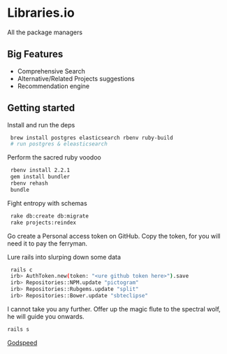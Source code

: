 # Libraries.io

All the package managers

## Big Features

- Comprehensive Search
- Alternative/Related Projects suggestions
- Recommendation engine

## Getting started

Install and run the deps

```sh
 brew install postgres elasticsearch rbenv ruby-build
 # run postgres & eleasticsearch
```

Perform the sacred ruby voodoo

```sh
 rbenv install 2.2.1
 gem install bundler
 rbenv rehash
 bundle
```

Fight entropy with schemas

```sh
 rake db:create db:migrate
 rake projects:reindex
``` 

Go create a Personal access token on GitHub. Copy the token, for you will need it to pay the ferryman.

Lure rails into slurping down some data

```sh
 rails c
 irb> AuthToken.new(token: "<ure github token here>").save
 irb> Repositories::NPM.update "pictogram"
 irb> Repositories::Rubgems.update "split"
 irb> Repositories::Bower.update "sbteclipse"
```

I cannot take you any further. Offer up the magic flute to the spectral wolf, he will guide you onwards.

```sh
rails s
```

[Godspeed](http://xkcd.com/461/)
